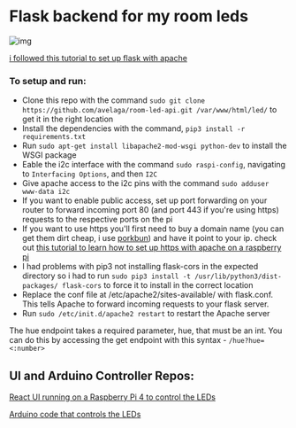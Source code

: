 # Flask backend for my room leds

![img](https://github.com/avelaga/room-led-controller/blob/master/example.gif)

[i followed this tutorial to set up flask with apache](https://www.bogotobogo.com/python/Flask/Python_Flask_HelloWorld_App_with_Apache_WSGI_Ubuntu14.php)

### To setup and run:
- Clone this repo with the command `sudo git clone https://github.com/avelaga/room-led-api.git /var/www/html/led/` to get it in the right location
- Install the dependencies with the command, `pip3 install -r requirements.txt`
- Run `sudo apt-get install libapache2-mod-wsgi python-dev` to install the WSGI package
- Eable the i2c interface with the command `sudo raspi-config`, navigating to `Interfacing Options`, and then `I2C`
- Give apache access to the i2c pins with the command `sudo adduser www-data i2c`
- If you want to enable public access, set up port forwarding on your router to forward incoming port 80 (and port 443 if you're using https) requests to the respective ports on the pi 
- If you want to use https you'll first need to buy a domain name (you can get them dirt cheap, i use [porkbun](https://porkbun.com)) and have it point to your ip. check out [this tutorial to learn how to set up https with apache on a raspberry pi](https://pimylifeup.com/raspberry-pi-ssl-lets-encrypt/)
- I had problems with pip3 not installing flask-cors in the expected directory so i had to run `sudo pip3 install -t /usr/lib/python3/dist-packages/ flask-cors` to force it to install in the correct location
- Replace the conf file at /etc/apache2/sites-available/ with flask.conf. This tells Apache to forward incoming requests to your flask server.
- Run `sudo /etc/init.d/apache2 restart` to restart the Apache server


The hue endpoint takes a required parameter, hue, that must be an int.
You can do this by accessing the get endpoint with this syntax - `/hue?hue=<:number>`

## UI and Arduino Controller Repos:
[React UI running on a Raspberry Pi 4 to control the LEDs](https://github.com/avelaga/room-led-ui)

[Arduino code that controls the LEDs](https://github.com/avelaga/room-led-controller)
